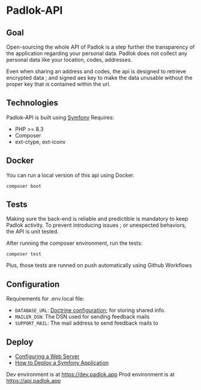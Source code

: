 # Padlok-API

## Goal

Open-sourcing the whole API of Padlok is a step further the transparency of the application regarding your personal data.
Padlok does not collect any personal data like your location, codes, addresses.

Even when sharing an address and codes, the api is designed to retrieve encrypted data ; and signed aes key to make the data unusable without the proper key that is contained within the url.

## Technologies

Padlok-API is built using [Symfony](https://symfony.com)
Requires:
- PHP >= 8.3
- Composer
- ext-ctype, ext-iconv

## Docker

You can run a local version of this api using Docker.

```
composer boot
```

## Tests

Making sure the back-end is reliable and predictible is mandatory to keep Padlok activity.
To prevent introducing issues ; or unexpected behaviors, the API is unit tested.

After running the composer environment, run the tests:
```
composer test
```

Plus, those tests are runned on push automatically using Github Workflows

## Configuration

Requirements for .env.local file:
- `DATABASE_URL`: [Doctrine configuration](https://symfony.com/doc/current/doctrine.html#configuring-the-database); for storing shared info.
- `MAILER_DSN`: The DSN used for sending feedback mails
- `SUPPORT_MAIL`: The mail address to send feedback mails to

## Deploy

- [Configuring a Web Server](https://symfony.com/doc/current/setup/web_server_configuration.html)
- [How to Deploy a Symfony Application](https://symfony.com/doc/current/deployment.html)

Dev environment is at https://dev.padlok.app
Prod environment is at https://api.padlok.app
